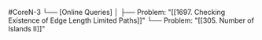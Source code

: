 #CoreN-3
└── [Online Queries]
    │
    ├── Problem: "[[1697. Checking Existence of Edge Length Limited Paths]]"
    └── Problem: "[[305. Number of Islands II]]"